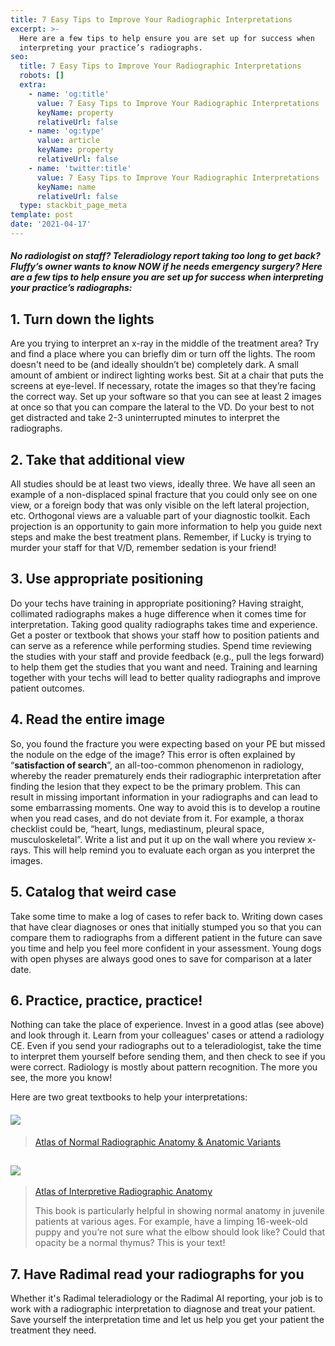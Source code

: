 ```yaml
---
title: 7 Easy Tips to Improve Your Radiographic Interpretations
excerpt: >-
  Here are a few tips to help ensure you are set up for success when
  interpreting your practice’s radiographs.
seo:
  title: 7 Easy Tips to Improve Your Radiographic Interpretations
  robots: []
  extra:
    - name: 'og:title'
      value: 7 Easy Tips to Improve Your Radiographic Interpretations
      keyName: property
      relativeUrl: false
    - name: 'og:type'
      value: article
      keyName: property
      relativeUrl: false
    - name: 'twitter:title'
      value: 7 Easy Tips to Improve Your Radiographic Interpretations
      keyName: name
      relativeUrl: false
  type: stackbit_page_meta
template: post
date: '2021-04-17'
---
```

##### No radiologist on staff? Teleradiology report taking too long to get back? Fluffy’s owner wants to know NOW if he needs emergency surgery? Here are a few tips to help ensure you are set up for success when interpreting your practice’s radiographs:

## **1. Turn down the lights**

Are you trying to interpret an x-ray in the middle of the treatment area? Try and find a place where you can briefly dim or turn off the lights. The room doesn't need to be (and ideally shouldn’t be) completely dark. A small amount of ambient or indirect lighting works best. Sit at a chair that puts the screens at eye-level. If necessary, rotate the images so that they’re facing the correct way. Set up your software so that you can see at least 2 images at once so that you can compare the lateral to the VD. Do your best to not get distracted and take 2-3 uninterrupted minutes to interpret the radiographs.

## **2. Take that additional view**

All studies should be at least two views, ideally three.  We have all seen an example of a non-displaced spinal fracture that you could only see on one view, or a foreign body that was only visible on the left lateral projection, etc. Orthogonal views are a valuable part of your diagnostic toolkit. Each projection is an opportunity to gain more information to help you guide next steps and make the best treatment plans. Remember, if Lucky is trying to murder your staff for that V/D, remember sedation is your friend!

## **3. Use appropriate positioning**

Do your techs have training in appropriate positioning? Having straight, collimated radiographs makes a huge difference when it comes time for interpretation. Taking good quality radiographs takes time and experience. Get a poster or textbook that shows your staff how to position patients and can serve as a reference while performing studies. Spend time reviewing the studies with your staff and provide feedback (e.g., pull the legs forward) to help them get the studies that you want and need. Training and learning together with your techs will lead to better quality radiographs and improve patient outcomes.

## **4. Read the entire image**

So, you found the fracture you were expecting based on your PE but missed the nodule on the edge of the image? This error is often explained by “**satisfaction of search**”, an all-too-common phenomenon in radiology, whereby the reader prematurely ends their radiographic interpretation after finding the lesion that they expect to be the primary problem. This can result in missing important information in your radiographs and can lead to some embarrassing moments. One way to avoid this is to develop a routine when you read cases, and do not deviate from it. For example,  a thorax checklist could be, “heart, lungs, mediastinum, pleural space, musculoskeletal”. Write a list and put it up on the wall where you review x-rays. This will help remind you to evaluate each organ as you interpret the images.

## **5. Catalog that weird case**

Take some time to make a log of cases to refer back to. Writing down cases that have clear diagnoses or ones that initially stumped you so that you can compare them to radiographs from a different patient in the future can save you time and help you feel more confident in your assessment. Young dogs with open physes are always good ones to save for comparison at a later date.

## **6. Practice, practice, practice!**

Nothing can take the place of experience. Invest in a good atlas (see above) and look through it. Learn from your colleagues' cases or attend a radiology CE.  Even if you send your radiographs out to a teleradiologist, take the time to interpret them yourself before sending them, and then check to see if you were correct. Radiology is mostly about pattern recognition. The more you see, the more you know!

Here are two great textbooks to help your interpretations:

#### ![](https://preview--marvelous-chestnut-1649c.stackbit.dev/images/atlas.jpg)

> [Atlas of Normal Radiographic Anatomy & Anatomic Variants](https://www.amazon.com/Radiographic-Anatomic-Variants-Robertson-2010-12-21/dp/B01JNZZWF0/ref=sr\_1\_2?dchild=1\&keywords=thrall+normal+radiographic+anatomy\&qid=1613996919\&sr=8-2)

## ![](https://preview--marvelous-chestnut-1649c.stackbit.dev/images/coulson.jpg)

> [Atlas of Interpretive Radiographic Anatomy](https://www.amazon.com/Atlas-Interpretative-Radiographic-Anatomy-Dog/dp/1405138998/ref=sr\_1\_1?dchild=1\&keywords=thrall+radiograph\&qid=1613996619\&sr=8-1)
>
> This book is particularly helpful in showing normal anatomy in juvenile patients at various ages.  For example, have a limping 16-week-old puppy and you’re not sure what the elbow should look like? Could that opacity be a normal thymus? This is your text!

## **7.** **Have Radimal read your radiographs for you**

Whether it's Radimal teleradiology or the Radimal AI reporting, your job is to work with a radiographic interpretation to diagnose and treat your patient. Save yourself the interpretation time and let us help you get your patient the treatment they need.

